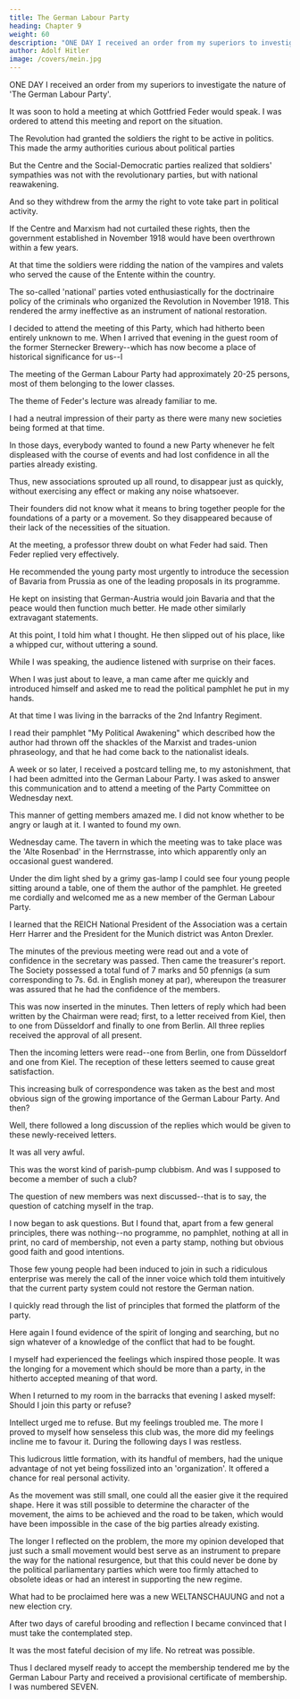 ```yaml
---
title: The German Labour Party
heading: Chapter 9
weight: 60
description: "ONE DAY I received an order from my superiors to investigate the nature of an association which was apparently political"
author: Adolf Hitler
image: /covers/mein.jpg
---
```




ONE DAY I received an order from my superiors to investigate the nature of 'The German Labour Party'.

It was soon to hold a meeting at which Gottfried Feder would speak. I was ordered to attend this meeting and report on the situation.

The Revolution had granted the soldiers the right to be active in politics. This made the army authorities curious about political parties

 <!-- and it was particularly those with the smallest experience who had availed themselves of this right.  -->

But the Centre and the Social-Democratic parties realized that soldiers' sympathies was not with the revolutionary parties, but with national reawakening. 

And so they withdrew from the army the right to vote take part in political activity.

If the Centre and Marxism had not curtailed these rights, then the government established in November 1918 would have been overthrown within a few years.

<!--  'rights of the citizen'--as they described the political rights of the soldiers after the Revolution--

  and the dishonour and disgrace of the nation would not have been further prolonged.  -->

At that time the soldiers were ridding the nation of the vampires and valets who served the cause of the Entente within the country.

The so-called 'national' parties voted enthusiastically for the doctrinaire policy of the criminals who organized the Revolution in November 1918. This rendered the army ineffective as an instrument of national restoration.

<!--  and thus showed once again where men might be led by the purely abstract notions accepted by these most
gullible people. -->

<!-- The minds of the bourgeois middle classes had become so fossilized that they sincerely believed the army could once again become what it had previously been, namely, a rampart of German valour; while the Centre Party and the Marxists intended only to extract the poisonous tooth of nationalism, without which an army must always remain just a police force but can never be in the position of a military organization capable of fighting against the outside enemy. This truth was sufficiently proved by subsequent events. -->

<!-- Did our 'national' politicians believe that the development of our army could be other than national? 

This belief could be explained by the fact that during the War they were not soldiers but merely talkers. 

In other words, they were parliamentarians, and, as such, they did not have the slightest idea of what was passing in the hearts of those men who remembered the greatness of their own past and also remembered that they had once been the first soldiers in the world.  -->

I decided to attend the meeting of this Party, which had hitherto been entirely unknown to me. When I arrived that evening in the guest room of the former Sternecker Brewery--which has now become a place of historical significance for us--I

The meeting of the German Labour Party had approximately 20-25 persons, most of them belonging to the lower classes.

The theme of Feder's lecture was already familiar to me.

I had a neutral impression of their party as there were many new societies being formed at that time. 

In those days, everybody wanted to found a new Party whenever he felt displeased with the course of events and had lost confidence in all the parties already existing.

Thus, new associations sprouted up all round, to disappear just as quickly, without exercising any effect or making any noise whatsoever.

Their founders did not know what it means to bring together people for the foundations of a party or a movement. So they disappeared because of their lack of the necessities of the situation.

<!-- My opinion of the 'German Labour Party' was not very different after I had listened to their proceedings for about two hours. I was glad when Feder finally came to a close. I had observed enough and was just about to leave when it was announced that anybody who wished was free to open a discussion. 

Thereupon, I decided to remain. But the discussion seemed to proceed without anything of vital importance being mentioned, when suddenly a 'professor' commenced to speak.  -->

At the meeting, a professor threw doubt on what Feder had said. Then Feder replied very effectively.

<!-- The professor suddenly took up his position on what he called 'the basis of facts,' but before this he  -->

He recommended the young party most urgently to introduce the secession of Bavaria from Prussia as one of the leading proposals in its programme. 

He kept on insisting that German-Austria would join Bavaria and that the peace would then function much better. He made other similarly extravagant statements. 

At this point, I told him what I thought. He then slipped out of his place, like a whipped cur, without uttering a sound. 

While I was speaking, the audience listened with surprise on their faces. 

When I was just about to leave, a man came after me quickly and introduced himself and asked me to read the political pamphlet he put in my hands. 

<!-- I was quite pleased; because in this way, I could come to know about this association without having to attend its tiresome meetings. Moreover, this man, who had the appearance of a workman, made a good impression on me. Thereupon, I left the hall.  -->

At that time I was living in the barracks of the 2nd Infantry Regiment.

<!-- I had a little room which still bore the unmistakable traces of the Revolution. During the day I was mostly out, at the quarters of Light Infantry No. 41 or else attending meetings or lectures, held at some other branch of the army. I spent only the night at the quarters where I lodged. 

Since I usually woke up about five o'clock every morning I got into the habit of amusing myself with watching little mice which played around in my small room.

I used to place a few pieces of hard bread or crust on the floor and watch the funny little beasts playing around and enjoying themselves with these delicacies. I had suffered so many privations in my own life that I well knew what hunger was and could only too well picture to myself the pleasure these little creatures were experiencing.

So on the morning after the meeting I have mentioned, it happened that about 5:00 I lay fully awake in bed, watching the mice playing and vying with each other.  -->

<!-- As I was not able to go to sleep again, I suddenly remembered the pamphlet that one of the workers had given me at the meeting. It was a small pamphlet of which this worker was the author.  -->

I read their pamphlet "My Political Awakening" which described how the author had thrown off the shackles of the Marxist and trades-union phraseology, and that he had come back to the nationalist ideals.

<!-- That was the reason why he had entitled his little book: . The pamphlet secured my attention the moment I began to read, and I read it with interest to the end. The process here described was similar to that which I had experienced in my own case ten years previously. 

Unconsciously my own experiences began to stir again in my mind. During that day my thoughts returned several times to what I had read; but I finally decided to give the matter no further attention.  -->

A week or so later, I received a postcard telling me, to my astonishment, that I had been admitted into the German Labour Party. I was asked to answer this communication and to attend a meeting of the Party Committee on Wednesday next. 

This manner of getting members amazed me. I did not know whether to be angry or laugh at it. I wanted to found my own.

<!-- Such an invitation as I now had received I looked upon as entirely out of the question for me.

I was about to send a written reply when my curiosity got the better of me, and I decided to attend the gathering at the date assigned, so that I might expound my principles to these gentlemen in person. -->

Wednesday came. The tavern in which the meeting was to take place was the 'Alte Rosenbad' in the Herrnstrasse, into which apparently only an occasional guest wandered. 

<!-- This was not very surprising in the year 1919, when the bills of fare even at the larger restaurants were only very modest and scanty in their pretensions and thus not very attractive to clients. But I had never before heard of this restaurant.

I went through the badly-lighted guest-room, where not a single guest was to be seen, and searched for the door which led to the side room; and there I was face-to-face with the 'Congress'.  -->

Under the dim light shed by a grimy gas-lamp I could see four young people sitting around a table, one of them the author of the pamphlet. He greeted me cordially and welcomed me as a new member of the German Labour Party.

<!-- I was taken aback on being informed that the Party's National President had not yet come; so I decided that I would keep back my own exposition for the time being. Finally the President appeared. He was the man who had been chairman of the meeting held in the Sternecker Brewery, when Feder spoke.

My curiosity was stimulated anew and I sat waiting for what was going to happen.

Now I got at least as far as learning the names of the gentlemen who had been parties to the whole affair.  -->

I learned that the REICH National President of the Association was a certain Herr Harrer and the President for the Munich district was Anton Drexler. 

The minutes of the previous meeting were read out and a vote of confidence in the secretary was passed. Then came the treasurer's report. The Society possessed a total fund of 7 marks and 50 pfennigs (a sum corresponding to 7s. 6d. in English money at par), whereupon the treasurer was assured that he had the confidence of the members. 

This was now inserted in the minutes. Then letters of reply which had been written by the Chairman were read; first, to a letter received from Kiel, then to one from Düsseldorf and finally to one from Berlin. All three replies received the approval of all present. 

Then the incoming letters were read--one from Berlin, one from Düsseldorf and one from Kiel. The reception of these letters seemed to cause great satisfaction. 

This increasing bulk of correspondence was taken as the best and most obvious sign of the growing importance of the German Labour Party. And then? 

Well, there followed a long discussion of the replies which would be given to these newly-received letters. 

It was all very awful. 

This was the worst kind of parish-pump clubbism. And was I supposed to become a member of such a club?

The question of new members was next discussed--that is to say, the question of catching myself in the trap. 

I now began to ask questions. But I found that, apart from a few general principles, there was nothing--no programme, no pamphlet, nothing at all in print, no card of membership, not even a party stamp, nothing but obvious good faith and good intentions.

<!-- I no longer felt inclined to laugh; for what else was all this but a typical sign of the most complete perplexity and deepest despair in regard to all political parties, their programmes and views and activities?  -->

Those few young people had been induced to join in such a ridiculous enterprise was merely the call of the inner voice which told them intuitively that the current party system could not restore the German nation.

 <!-- or repair the damages that had been done to the German people by those who hitherto controlled the internal affairs of the nation.  -->

I quickly read through the list of principles that formed the platform of the party. 

<!-- These principles were stated on typewritten sheets.  -->

Here again I found evidence of the spirit of longing and searching, but no sign whatever of a knowledge of the conflict that had to be fought.

I myself had experienced the feelings which inspired those people. It was the longing for a movement which should be more than a party, in the hitherto accepted meaning of that word.

When I returned to my room in the barracks that evening I asked myself: Should I join this party or refuse?

 <!-- had formed a definite opinion on this association and I was facing the most difficult problem of my life.  -->

Intellect urged me to refuse. But my feelings troubled me. The more I proved to myself how senseless this club was, the more did my feelings incline me to favour it. During the following days I was restless.

<!-- I began to consider all the pros and cons. I had long ago decided to take an active part in politics. 

The fact that I could do so only through a new movement was quite clear to me; but I had hitherto lacked the impulse to take concrete action. I am not one of those people who will begin something to-day and just give it up the next day for the sake of something new. 

That was the main reason which made it so difficult for me to decide in joining something newly founded; for this must become the real fulfilment of everything I dreamt, or else it had better not be started at all. I knew that such a decision should bind me for ever and that there could be no turning back.  -->

<!-- For me there  could be no idle dallying but only a cause to be championed ardently. I had already an instinctive feeling against people who took up everything, but never carried anything through to the end. I loathed these Jacks-of-all-Trades, and considered the activities of such people to be worse than if they were to remain entirely quiescent.

Fate herself now seemed to supply the finger-post that pointed out the way. I should never have entered one of the big parties already in existence and shall explain my reasons for this later on.  -->

This ludicrous little formation, with its handful of members, had the unique advantage of not yet being fossilized into an 'organization'. It offered a chance for real personal activity. 

<!-- Here it might still be possible to do some effective work; and,  -->

As the movement was still small, one could all the easier give it the required shape. Here it was still possible to determine the character of the movement, the aims to be achieved and the road to be taken, which would have been impossible in the case of the big parties already existing.

The longer I reflected on the problem, the more my opinion developed that just such a small movement would best serve as an instrument to prepare the way for the national resurgence, but that this could never be done by the political parliamentary parties which were too firmly attached to obsolete ideas or had an interest in supporting the new regime. 

What had to be proclaimed here was a new WELTANSCHAUUNG and not a new election cry.

<!-- It was, however, infinitely difficult to decide on putting the intention into practice.

What were the qualifications which I could bring to the accomplishment of such a task?

The fact that I was poor and without resources could, in my opinion, be the easiest to bear. But the fact that I was utterly unknown raised a more difficult problem. I was only one of the millions which Chance allows to exist or cease to exist, whom even their nextdoor neighbours will not consent to know. Another difficulty arose from the fact that I
had not gone through the regular school curriculum.

The so-called 'intellectuals' still look down with infinite superciliousness on anyone who has not been through the prescribed schools and allowed them to pump the necessary knowledge into him. The question of what a man can do is never asked but rather, what has he learned? 

'Educated' people look upon any imbecile who is plastered with a number of academic certificates as superior to the ablest young fellow who lacks these precious documents. I could therefore easily imagine how this 'educated' world would receive me and I was wrong only in so far as I then believed men to be for the most part better than they proved to be in the cold light of reality. 

Because of their being as they are, the few exceptions stand out all the more conspicuously. I learned more and more to distinguish between those who will always be at school and those who will one day come to know something in reality.  -->

After two days of careful brooding and reflection I became convinced that I must take the contemplated step.

It was the most fateful decision of my life. No retreat was possible.

Thus I declared myself ready to accept the membership tendered me by the German Labour Party and received a provisional certificate of membership. I was numbered SEVEN. 
